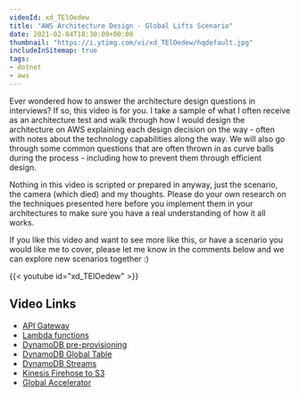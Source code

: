 ```yaml
---
videoId: xd_TElOedew
title: "AWS Architecture Design - Global Lifts Scenario"
date: 2021-02-04T18:30:09+00:00
thumbnail: "https://i.ytimg.com/vi/xd_TElOedew/hqdefault.jpg"
includeInSitemap: true
tags:
- dotnet
- aws
---
```


Ever wondered how to answer the architecture design questions in interviews? If so, this video is for you. I take a sample of what I often receive as an architecture test and walk through how I would design the architecture on AWS explaining each design decision on the way - often with notes about the technology capabilities along the way. We will also go through some common questions that are often thrown in as curve balls during the process - including how to prevent them through efficient design.

Nothing in this video is scripted or prepared in anyway, just the scenario, the camera (which died) and my thoughts. Please do your own research on the techniques presented here before you implement them in your architectures to make sure you have a real understanding of how it all works.

If you like this video and want to see more like this, or have a scenario you would like me to cover, please let me know in the comments below and we can explore new scenarios together :)

<!--more-->

{{< youtube id="xd_TElOedew" >}}

## Video Links

- [API Gateway](https://aws.amazon.com/api-gateway/features/)
- [Lambda functions](https://aws.amazon.com/lambda/features/)
- [DynamoDB pre-provisioning](https://docs.aws.amazon.com/amazondynamodb/latest/developerguide/HowItWorks.ReadWriteCapacityMode.html#HowItWorks.InitialThroughput)
- [DynamoDB Global Table](https://aws.amazon.com/dynamodb/global-tables/)
- [DynamoDB Streams](https://aws.amazon.com/blogs/database/dynamodb-streams-use-cases-and-design-patterns/#:~:text=DynamoDB%20Streams%20is%20a%20powerful,for%20up%20to%2024%20hours.)
- [Kinesis Firehose to S3](https://towardsdatascience.com/delivering-real-time-streaming-data-to-amazon-s3-using-amazon-kinesis-data-firehose-2cda5c4d1efe)
- [Global Accelerator](https://aws.amazon.com/global-accelerator/features/)
